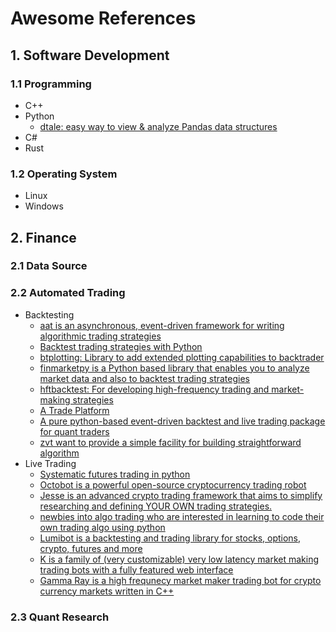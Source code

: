 # Awesome References

## 1. Software Development

### 1.1 Programming
- C++
- Python
  - [dtale: easy way to view & analyze Pandas data structures](https://github.com/man-group/dtale)
- C#
- Rust

### 1.2 Operating System
- Linux
- Windows

## 2. Finance

### 2.1 Data Source

### 2.2 Automated Trading
- Backtesting
  - [aat is an asynchronous, event-driven framework for writing algorithmic trading strategies](https://github.com/AsyncAlgoTrading/aat)
  - [Backtest trading strategies with Python](https://github.com/kernc/backtesting.py)
  - [btplotting: Library to add extended plotting capabilities to backtrader ](https://github.com/happydasch/btplotting)
  - [finmarketpy is a Python based library that enables you to analyze market data and also to backtest trading strategies](https://github.com/cuemacro/finmarketpy)
  - [hftbacktest: For developing high-frequency trading and market-making strategies](https://github.com/nkaz001/hftbacktest)
  - [A Trade Platform](https://github.com/pegasusTrader/PandoraTrader)
  - [A pure python-based event-driven backtest and live trading package for quant traders](https://github.com/letianzj/quanttrader)
  - [zvt want to provide a simple facility for building straightforward algorithm](https://github.com/zvtvz/zvt)
- Live Trading
  - [Systematic futures trading in python](https://github.com/robcarver17/pysystemtrade)
  - [Octobot is a powerful open-source cryptocurrency trading robot](https://github.com/Drakkar-Software/OctoBot)
  - [Jesse is an advanced crypto trading framework that aims to simplify researching and defining YOUR OWN trading strategies.](https://github.com/jesse-ai/jesse)
  - [newbies into algo trading who are interested in learning to code their own trading algo using python](https://github.com/sreenivasdoosa/sdoosa-algo-trade-python)
  - [Lumibot is a backtesting and trading library for stocks, options, crypto, futures and more](https://github.com/Lumiwealth/lumibot)
  - [K is a family of (very customizable) very low latency market making trading bots with a fully featured web interface](https://github.com/ctubio/Krypto-trading-bot)
  - [Gamma Ray is a high frequnecy market maker trading bot for crypto currency markets written in C++](https://github.com/hello2all/gamma-ray)

### 2.3 Quant Research
